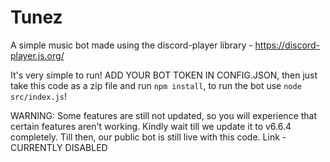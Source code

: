 # Tunez
A simple music bot made using the discord-player library - https://discord-player.js.org/

It's very simple to run! ADD YOUR BOT TOKEN IN CONFIG.JSON, then just take this code as a zip file and run `npm install`, to run the bot use `node src/index.js`!

WARNING: Some features are still not updated, so you will experience that certain features aren't working. Kindly wait till we update it to v6.6.4 completely. 
Till then, our public bot is still live with this code. Link - CURRENTLY DISABLED
